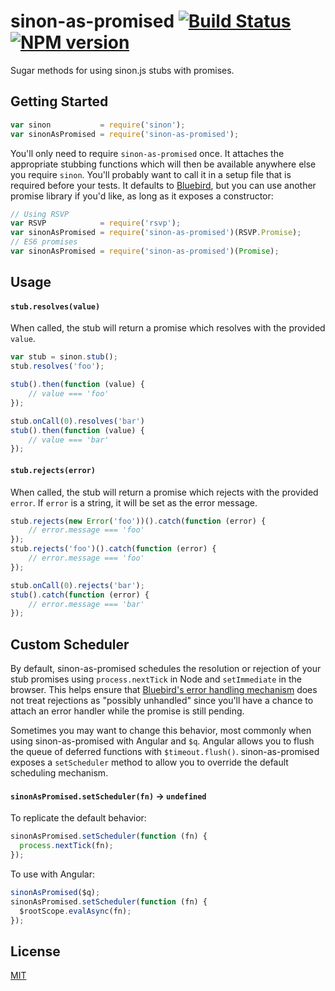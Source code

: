 sinon-as-promised [![Build Status](https://travis-ci.org/bendrucker/sinon-as-promised.svg)](https://travis-ci.org/bendrucker/sinon-as-promised) [![NPM version](https://badge.fury.io/js/sinon-as-promised.svg)](http://badge.fury.io/js/sinon-as-promised)
=================

Sugar methods for using sinon.js stubs with promises.

## Getting Started
```js
var sinon           = require('sinon');
var sinonAsPromised = require('sinon-as-promised');
```

You'll only need to require `sinon-as-promised` once. It attaches the appropriate stubbing functions which will then be available anywhere else you require `sinon`. You'll probably want to call it in a setup file that is required before your tests. It defaults to [Bluebird](https://github.com/petkaantonov/bluebird), but you can use another promise library if you'd like, as long as it exposes a constructor:

```js
// Using RSVP
var RSVP            = require('rsvp');
var sinonAsPromised = require('sinon-as-promised')(RSVP.Promise);
// ES6 promises
var sinonAsPromised = require('sinon-as-promised')(Promise);
```

## Usage

#### `stub.resolves(value)`
When called, the stub will return a promise which resolves with the provided `value`.

```js
var stub = sinon.stub();
stub.resolves('foo');

stub().then(function (value) {
    // value === 'foo'
});

stub.onCall(0).resolves('bar')
stub().then(function (value) {
    // value === 'bar'
});
```

#### `stub.rejects(error)`
When called, the stub will return a promise which rejects with the provided `error`. If `error` is a string, it will be set as the error message.

```js
stub.rejects(new Error('foo'))().catch(function (error) {
    // error.message === 'foo'
});
stub.rejects('foo')().catch(function (error) {
    // error.message === 'foo'
});

stub.onCall(0).rejects('bar');
stub().catch(function (error) {
    // error.message === 'bar'
});
```

## Custom Scheduler

By default, sinon-as-promised schedules the resolution or rejection of your stub promises using `process.nextTick` in Node and `setImmediate` in the browser. This helps ensure that [Bluebird's error handling mechanism](https://github.com/petkaantonov/bluebird/blob/master/API.md#error-management-configuration) does not treat rejections as "possibly unhandled" since you'll have a chance to attach an error handler while the promise is still pending.

Sometimes you may want to change this behavior, most commonly when using sinon-as-promised with Angular and `$q`. Angular allows you to flush the queue of deferred functions with `$timeout.flush()`. sinon-as-promised exposes a `setScheduler` method to allow you to override the default scheduling mechanism. 

#### `sinonAsPromised.setScheduler(fn)` -> `undefined`

To replicate the default behavior:

```js
sinonAsPromised.setScheduler(function (fn) {
  process.nextTick(fn);
});
```

To use with Angular:

```js
sinonAsPromised($q);
sinonAsPromised.setScheduler(function (fn) {
  $rootScope.evalAsync(fn);
});
```

## License
[MIT](LICENSE)
